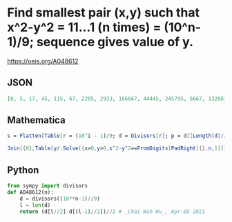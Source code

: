 # Find smallest pair \(x,y\) such that x^2\-y^2 \= 11\.\.\.1 \(n times\) \= \(10^n\-1\)/9; sequence gives value of y\.
https://oeis.org/A048612
## JSON
```JSON
[0, 5, 17, 45, 115, 67, 2205, 2933, 166667, 44445, 245795, 6667, 132683733, 4444445, 2012917, 23767083, 2680575317, 666667, 555555555555555555, 83053525, 3263104267, 12488376483, 5555555555555555555555, 66666667, 2952525627555]
```
## Mathematica
```Mathematica
s = Flatten[Table[r = (10^i - 1)/9; d = Divisors[r]; p = d[[Length[d]/2]]; Solve[{x - y == p, x + y == r/p}, {y, x}], {i, 2, 56}]]; Prepend[Cases[s, Rule[y, n_] -> n], 0]
```
```Mathematica
Join[{0},Table[y/.Solve[{x>0,y>0,x^2-y^2==FromDigits[PadRight[{},n,1]]},{x,y},Integers][[1]],{n,2,30}]](* _Harvey P. Dale_, Jun 12 2018 *)
```
## Python
```Python
from sympy import divisors
def A048612(n):
    d = divisors((10**n-1)//9)
    l = len(d)
    return (d[l//2]-d[(l-1)//2])//2 # _Chai Wah Wu_, Apr 05 2021
```
